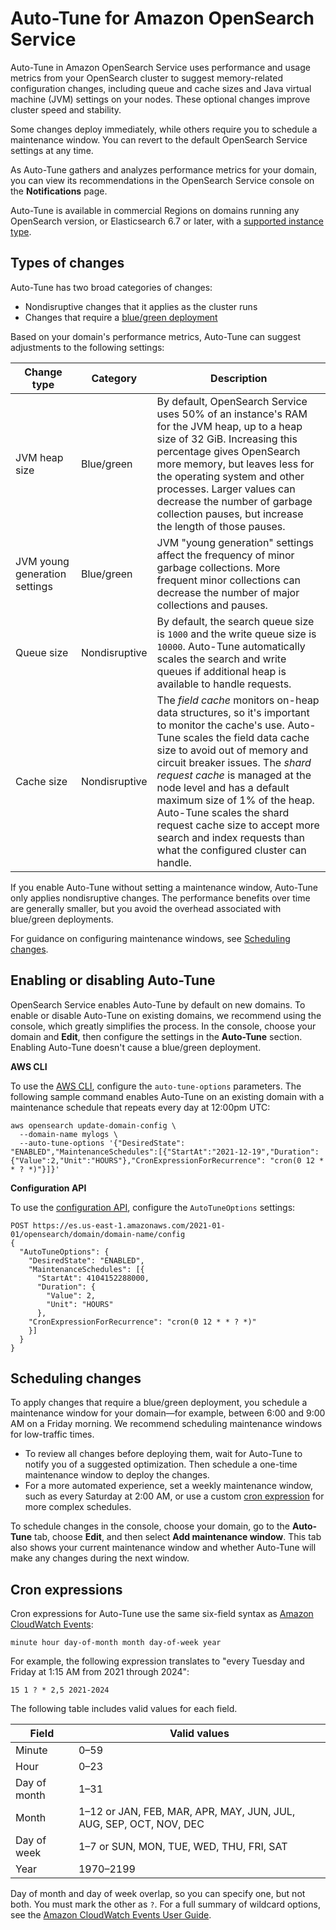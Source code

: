 # Auto\-Tune for Amazon OpenSearch Service<a name="auto-tune"></a>

Auto\-Tune in Amazon OpenSearch Service uses performance and usage metrics from your OpenSearch cluster to suggest memory\-related configuration changes, including queue and cache sizes and Java virtual machine \(JVM\) settings on your nodes\. These optional changes improve cluster speed and stability\. 

Some changes deploy immediately, while others require you to schedule a maintenance window\. You can revert to the default OpenSearch Service settings at any time\.

As Auto\-Tune gathers and analyzes performance metrics for your domain, you can view its recommendations in the OpenSearch Service console on the **Notifications** page\.

Auto\-Tune is available in commercial Regions on domains running any OpenSearch version, or Elasticsearch 6\.7 or later, with a [supported instance type](supported-instance-types.md)\.

## Types of changes<a name="auto-tune-types"></a>

Auto\-Tune has two broad categories of changes:
+ Nondisruptive changes that it applies as the cluster runs
+ Changes that require a [blue/green deployment](managedomains-configuration-changes.md)

Based on your domain's performance metrics, Auto\-Tune can suggest adjustments to the following settings:


| Change type | Category | Description | 
| --- | --- | --- | 
|  JVM heap size  |  Blue/green  |  By default, OpenSearch Service uses 50% of an instance's RAM for the JVM heap, up to a heap size of 32 GiB\.  Increasing this percentage gives OpenSearch more memory, but leaves less for the operating system and other processes\. Larger values can decrease the number of garbage collection pauses, but increase the length of those pauses\.  | 
|  JVM young generation settings  |  Blue/green  |  JVM "young generation" settings affect the frequency of minor garbage collections\. More frequent minor collections can decrease the number of major collections and pauses\.  | 
|  Queue size  |  Nondisruptive  |  By default, the search queue size is `1000` and the write queue size is `10000`\. Auto\-Tune automatically scales the search and write queues if additional heap is available to handle requests\.  | 
|  Cache size  |  Nondisruptive  |  The *field cache* monitors on\-heap data structures, so it's important to monitor the cache's use\. Auto\-Tune scales the field data cache size to avoid out of memory and circuit breaker issues\.  The *shard request cache* is managed at the node level and has a default maximum size of 1% of the heap\. Auto\-Tune scales the shard request cache size to accept more search and index requests than what the configured cluster can handle\.  | 

If you enable Auto\-Tune without setting a maintenance window, Auto\-Tune only applies nondisruptive changes\. The performance benefits over time are generally smaller, but you avoid the overhead associated with blue/green deployments\.

For guidance on configuring maintenance windows, see [Scheduling changes](#auto-tune-schedule)\.

## Enabling or disabling Auto\-Tune<a name="auto-tune-enable"></a>

OpenSearch Service enables Auto\-Tune by default on new domains\. To enable or disable Auto\-Tune on existing domains, we recommend using the console, which greatly simplifies the process\. In the console, choose your domain and **Edit**, then configure the settings in the **Auto\-Tune** section\. Enabling Auto\-Tune doesn't cause a blue/green deployment\.

**AWS CLI**

To use the [AWS CLI](https://awscli.amazonaws.com/v2/documentation/api/latest/reference/opensearch/index.html), configure the `auto-tune-options` parameters\. The following sample command enables Auto\-Tune on an existing domain with a maintenance schedule that repeats every day at 12:00pm UTC:

```
aws opensearch update-domain-config \
  --domain-name mylogs \
  --auto-tune-options '{"DesiredState": "ENABLED","MaintenanceSchedules":[{"StartAt":"2021-12-19","Duration":{"Value":2,"Unit":"HOURS"},"CronExpressionForRecurrence": "cron(0 12 * * ? *)"}]}'
```

**Configuration API**

To use the [configuration API](configuration-api.md), configure the `AutoTuneOptions` settings: 

```
POST https://es.us-east-1.amazonaws.com/2021-01-01/opensearch/domain/domain-name/config
{
  "AutoTuneOptions": {
    "DesiredState": "ENABLED",
    "MaintenanceSchedules": [{
      "StartAt": 4104152288000,
      "Duration": {
        "Value": 2,
        "Unit": "HOURS"
      },
    "CronExpressionForRecurrence": "cron(0 12 * * ? *)"
    }]
  }
}
```

## Scheduling changes<a name="auto-tune-schedule"></a>

To apply changes that require a blue/green deployment, you schedule a maintenance window for your domain—for example, between 6:00 and 9:00 AM on a Friday morning\. We recommend scheduling maintenance windows for low\-traffic times\.
+ To review all changes before deploying them, wait for Auto\-Tune to notify you of a suggested optimization\. Then schedule a one\-time maintenance window to deploy the changes\.
+ For a more automated experience, set a weekly maintenance window, such as every Saturday at 2:00 AM, or use a custom [cron expression](#auto-tune-cron) for more complex schedules\.

To schedule changes in the console, choose your domain, go to the **Auto\-Tune** tab, choose **Edit**, and then select **Add maintenance window**\. This tab also shows your current maintenance window and whether Auto\-Tune will make any changes during the next window\.

## Cron expressions<a name="auto-tune-cron"></a>

Cron expressions for Auto\-Tune use the same six\-field syntax as [Amazon CloudWatch Events](https://docs.aws.amazon.com/AmazonCloudWatch/latest/events/ScheduledEvents.html#CronExpressions):

```
minute hour day-of-month month day-of-week year
```

For example, the following expression translates to "every Tuesday and Friday at 1:15 AM from 2021 through 2024":

```
15 1 ? * 2,5 2021-2024
```

The following table includes valid values for each field\.


| Field | Valid values | 
| --- | --- | 
|  Minute  |  0–59  | 
|  Hour  |  0–23  | 
|  Day of month  |  1–31  | 
|  Month  |  1–12 or JAN, FEB, MAR, APR, MAY, JUN, JUL, AUG, SEP, OCT, NOV, DEC  | 
|  Day of week  |  1–7 or SUN, MON, TUE, WED, THU, FRI, SAT  | 
|  Year  |  1970–2199  | 

Day of month and day of week overlap, so you can specify one, but not both\. You must mark the other as `?`\. For a full summary of wildcard options, see the [Amazon CloudWatch Events User Guide](https://docs.aws.amazon.com/AmazonCloudWatch/latest/events/ScheduledEvents.html#CronExpressions)\.